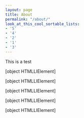 ```yaml
---
layout: page
title: About
permalink: "/about/"
look_at_this_cool_sortable_lists:
- '5'
- '4'
- '2'
- '1'
- '3'
---
```

This is a test

\[object HTMLLIElement\]

\[object HTMLLIElement\]

\[object HTMLLIElement\]

\[object HTMLLIElement\]

\[object HTMLLIElement\]